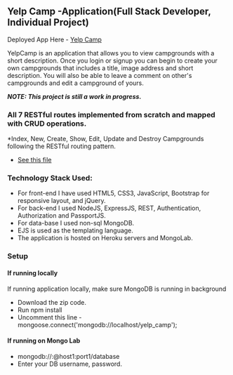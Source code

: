 ## Yelp Camp -Application(Full Stack Developer, Individual Project) 

Deployed App Here - [Yelp Camp](https://sheltered-escarpment-56487.herokuapp.com/)

<p>YelpCamp is an application that allows you to view campgrounds with a short description. 
Once you login or signup you can begin to create your own campgrounds that includes a title, image address and short description. You will also be able to leave a comment on other's campgrounds and edit a campground of yours.
</p> 

***NOTE: This project is still a work in progress.***

### All 7 RESTful routes implemented from scratch and mapped with CRUD operations.

*Index, New, Create, Show, Edit, Update and Destroy Campgrounds following the RESTful routing pattern.

* [See this file](chart.html)

### Technology Stack Used:

* For front-end I have used HTML5, CSS3, JavaScript, Bootstrap for responsive layout, and jQuery.
* For back-end I used NodeJS, ExpressJS, REST, Authentication, Authorization and PassportJS.
* For data-base I used non-sql MongoDB.
* EJS is used as the templating language.
* The application is hosted on Heroku servers and MongoLab.

### Setup
#### If running locally
If running application locally, make sure MongoDB is running in background
* Download the zip code.
* Run npm install
* Uncomment this line - mongoose.connect('mongodb://localhost/yelp_camp');

#### If running on Mongo Lab
* mongodb://<dbuser>:<dbpassword>@host1:port1/database
* Enter your DB username, password.
